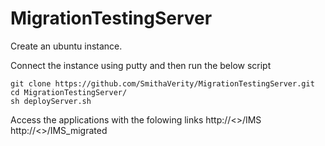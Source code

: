 # MigrationTestingServer

Create an ubuntu instance.



Connect the instance using putty and then run the below script
```
git clone https://github.com/SmithaVerity/MigrationTestingServer.git
cd MigrationTestingServer/
sh deployServer.sh
```

Access the applications with the folowing links
http://<<ipaddresss>>/IMS
http://<<ipaddresss>>/IMS_migrated
